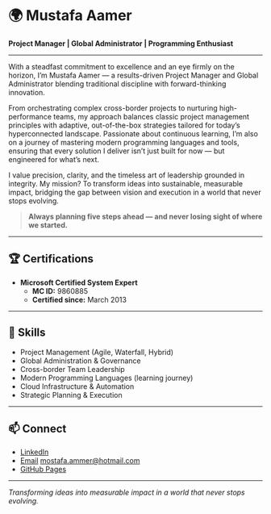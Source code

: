 # 🌍 Mustafa Aamer

**Project Manager | Global Administrator | Programming Enthusiast**

---

With a steadfast commitment to excellence and an eye firmly on the horizon, I’m Mustafa Aamer — a results-driven Project Manager and Global Administrator blending traditional discipline with forward-thinking innovation.

From orchestrating complex cross-border projects to nurturing high-performance teams, my approach balances classic project management principles with adaptive, out-of-the-box strategies tailored for today’s hyperconnected landscape. Passionate about continuous learning, I’m also on a journey of mastering modern programming languages and tools, ensuring that every solution I deliver isn’t just built for now — but engineered for what’s next.

I value precision, clarity, and the timeless art of leadership grounded in integrity. My mission? To transform ideas into sustainable, measurable impact, bridging the gap between vision and execution in a world that never stops evolving.

> **Always planning five steps ahead — and never losing sight of where we started.**

---

## 🏆 Certifications

- **Microsoft Certified System Expert**  
  - **MC ID:** 9860885  
  - **Certified since:** March 2013

---

## 🚀 Skills

- Project Management (Agile, Waterfall, Hybrid)
- Global Administration & Governance
- Cross-border Team Leadership
- Modern Programming Languages (learning journey)
- Cloud Infrastructure & Automation
- Strategic Planning & Execution

---

## 📫 Connect

- [LinkedIn](#) <!-- http://linkedin.com/in/mostafa-ammer-35332369  -->
- [Email](mailto:mostafa.ammer@hotmail.com) <!-- Add your email --> mostafa.ammer@hotmail.com
- [GitHub Pages](https://mostafa-vita.github.io)


---

*Transforming ideas into measurable impact in a world that never stops evolving.*
